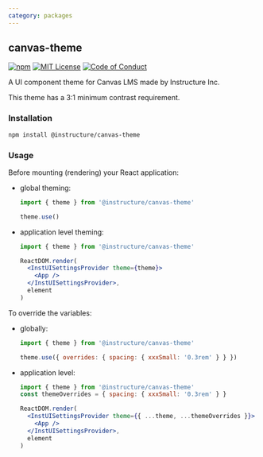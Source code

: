 ```yaml
---
category: packages
---
```


## canvas-theme

[![npm][npm]][npm-url]
[![MIT License][license-badge]][license]
[![Code of Conduct][coc-badge]][coc]

A UI component theme for Canvas LMS made by Instructure Inc.

This theme has a 3:1 minimum contrast requirement.

### Installation

```sh
npm install @instructure/canvas-theme
```

### Usage

Before mounting (rendering) your React application:

- global theming:

  ```js
  import { theme } from '@instructure/canvas-theme'

  theme.use()
  ```

- application level theming:

  ```jsx
  import { theme } from '@instructure/canvas-theme'

  ReactDOM.render(
    <InstUISettingsProvider theme={theme}>
      <App />
    </InstUISettingsProvider>,
    element
  )
  ```

To override the variables:

- globally:

  ```js
  import { theme } from '@instructure/canvas-theme'

  theme.use({ overrides: { spacing: { xxxSmall: '0.3rem' } } })
  ```

- application level:

  ```jsx
  import { theme } from '@instructure/canvas-theme'
  const themeOverrides = { spacing: { xxxSmall: '0.3rem' } }

  ReactDOM.render(
    <InstUISettingsProvider theme={{ ...theme, ...themeOverrides }}>
      <App />
    </InstUISettingsProvider>,
    element
  )
  ```

[npm]: https://img.shields.io/npm/v/@instructure/canvas-theme.svg
[npm-url]: https://npmjs.com/package/@instructure/canvas-theme
[license-badge]: https://img.shields.io/npm/l/instructure-ui.svg?style=flat-square
[license]: https://github.com/instructure/instructure-ui/blob/master/LICENSE.md
[coc-badge]: https://img.shields.io/badge/code%20of-conduct-ff69b4.svg?style=flat-square
[coc]: https://github.com/instructure/instructure-ui/blob/master/CODE_OF_CONDUCT.md
